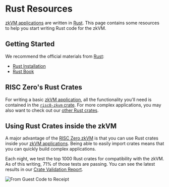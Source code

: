 # Rust Resources

[zkVM applications][zkvm-overview] are written in [Rust]. This page contains
some resources to help you start writing Rust code for the zkVM.

## Getting Started

We recommend the official materials from [Rust]:

- [Rust Installation][install-rust]
- [Rust Book][rust-book]

## RISC Zero's Rust Crates

For writing a basic [zkVM application][zkvm-overview], all the functionality
you'll need is contained in the [`risc0-zkvm` crate][risc0-zkvm]. For more
complex applications, you may also want to check out our [other Rust
crates][rust-libraries].

## Using Rust Crates inside the zkVM

A major advantage of the [RISC Zero zkVM][zkvm-overview] is that you can use
Rust crates inside your [zkVM applications][zkvm-overview]. Being able to easily
import crates means that you can quickly build complex applications.

Each night, we test the top 1000 Rust crates for compatibility with the zkVM. As
of this writing, 71% of those tests are passing. You can see the latest results
in our [Crate Validation Report][crate-validation].

![From Guest Code to Receipt][from-rust-to-receipt]

[crate-validation]: https://reports.risczero.com/crates-validation
[from-rust-to-receipt]: /diagrams/from-rust-to-receipt.png
[install-rust]: https://www.rust-lang.org/tools/install
[risc0-zkvm]: https://docs.rs/risc0-zkvm
[Rust]: https://www.rust-lang.org/
[rust-book]: https://doc.rust-lang.org/book
[rust-libraries]: https://github.com/risc0/risc0#rust-libraries
[zkvm-overview]: ./zkvm-overview.md
